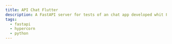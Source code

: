```yaml
---
title: API Chat Flutter
description: A FastAPI server for tests of an chat app developed whit Flutter
tags:
  - fastapi
  - hypercorn
  - python
---
```

